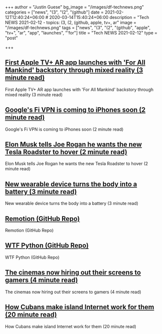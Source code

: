 +++
author = "Justin Guese"
bg_image = "/images/df-technews.png"
categories = ["news", "(3", "(2", "(github"]
date = 2021-02-12T12:40:24+06:00 # 2020-03-14T15:40:24+06:00
description = "Tech NEWS 2021-02-12 - topics: (3, (2, (github, apple, tv+, ar"
image = "/images/df-technews.png"
tags = ["news", "(3", "(2", "(github", "apple", "tv+", "ar", "app", "launches", "'for"]
title = "Tech NEWS 2021-02-12"
type = "post"

+++

## [First Apple TV+ AR app launches with 'For All Mankind' backstory through mixed reality (3 minute read)](https://9to5mac.com/2021/02/11/first-apple-tv-ar-app-launches-with-for-all-mankind-backstory-through-mixed-reality/)

First Apple TV+ AR app launches with 'For All Mankind' backstory through mixed reality (3 minute read)

## [Google's Fi VPN is coming to iPhones soon (2 minute read)](https://www.zdnet.com/article/googles-fi-vpn-is-coming-to-iphones-soon/)

Google's Fi VPN is coming to iPhones soon (2 minute read)

## [Elon Musk tells Joe Rogan he wants the new Tesla Roadster to hover (2 minute read)](https://www.theverge.com/2021/2/11/22278792/elon-musk-joe-rogan-tesla-roadster-spacex-hover-thrusters)

Elon Musk tells Joe Rogan he wants the new Tesla Roadster to hover (2 minute read)

## [New wearable device turns the body into a battery (3 minute read)](https://techxplore.com/news/2021-02-wearable-device-body-battery.html)

New wearable device turns the body into a battery (3 minute read)

## [Remotion (GitHub Repo)](https://github.com/JonnyBurger/remotion)

Remotion (GitHub Repo)

## [WTF Python (GitHub Repo)](https://github.com/satwikkansal/wtfpython)

WTF Python (GitHub Repo)

## [The cinemas now hiring out their screens to gamers (4 minute read)](https://www.bbc.com/news/business-55994767)

The cinemas now hiring out their screens to gamers (4 minute read)

## [How Cubans make island Internet work for them (20 minute read)](https://arstechnica.com/information-technology/2021/02/how-cubans-make-island-internet-work-for-them/)

How Cubans make island Internet work for them (20 minute read)

